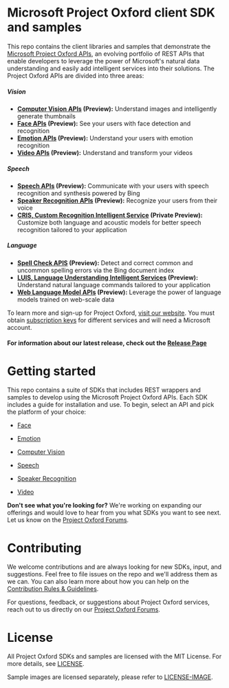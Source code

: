 Microsoft Project Oxford client SDK and samples
====================================

This repo contains the client libraries and samples that demonstrate the [Microsoft Project
Oxford APIs](<https://www.projectoxford.ai>), an evolving portfolio of REST APIs
that enable developers to leverage the power of Microsoft's natural data
understanding and easily add intelligent services into their solutions. The
Project Oxford APIs are divided into three areas:  

##### Vision
-  **[Computer Vision APIs](<https://www.projectoxford.ai/vision>) (Preview):** Understand images and intelligently generate thumbnails
-  **[Face APIs](<https://www.projectoxford.ai/face>) (Preview):** See your users with face detection and recognition
-  **[Emotion APIs](<https://www.projectoxford.ai/emotion>) (Preview):** Understand your users with emotion recognition
-  **[Video APIs](<https://www.projectoxford.ai/video>) (Preview):** Understand and transform your videos


##### Speech
-  **[Speech APIs](<https://www.projectoxford.ai/speech>) (Preview):** Communicate with your users with speech recognition and synthesis powered by Bing
-  **[Speaker Recognition APIs](https://www.projectoxford.ai/spid) (Preview):** Recognize your users from their voice 
-  **[CRIS, Custom Recognition Intelligent Service](<https://www.projectoxford.ai/cris>) (Private Preview):** Customize both language and acoustic models for better speech recognition tailored to your application


##### Language
-  **[Spell Check APIS](<https://www.projectoxford.ai/spellcheck>) (Preview):** Detect and correct common and uncommon spelling errors via the Bing document index
-  **[LUIS, Language Understanding Intelligent Services](<https://www.projectoxford.ai/luis>) (Preview):** Understand natural language commands tailored to your application
-  **[Web Language Model APIs](<https://www.projectoxford.ai/weblm>) (Preview):** Leverage the power of language models trained on web-scale data

To learn more and sign-up for Project Oxford, [visit our
website](<http://www.ProjectOxford.ai>). You must obtain [subscription
keys](<http://www.projectoxford.ai/subscription>) for different services and will
need a Microsoft account.

#### For information about our latest release, check out the [Release Page](</Releases/>)

Getting started
===============
This repo contains a suite of SDKs that includes REST wrappers and samples to
develop using the Microsoft Project Oxford APIs. Each SDK includes a guide for
installation and use. To begin, select an API and pick the platform of
your choice:

-   [Face](</Face/>)

-   [Emotion](</Emotion/>)

-   [Computer Vision](</Vision/>)

-   [Speech](</Speech/>)

-   [Speaker Recognition](</SpeakerRecognition/>)

-   [Video](</Video/>)

**Don't see what you're looking for?** We're working on expanding our offerings and would love to hear from you what SDKs you want to see next. Let us know on the [Project Oxford Forums](<https://social.msdn.microsoft.com/forums/azure/en-US/home?forum=mlapi>).


Contributing
============
We welcome contributions and are always looking for new SDKs, input, and
suggestions. Feel free to file issues on the repo and we'll address them as we can. You can also learn more about how you can help on the [Contribution
Rules & Guidelines](</CONTRIBUTING.md>).

For questions, feedback, or suggestions about Project Oxford services, reach out to us directly on our [Project Oxford Forums](<https://social.msdn.microsoft.com/forums/azure/en-US/home?forum=mlapi>).



License
=======

All Project Oxford SDKs and samples are licensed with the MIT License. For more details, see
[LICENSE](</LICENSE.md>).

Sample images are licensed separately, please refer to [LICENSE-IMAGE](</LICENSE-IMAGE.md>).

